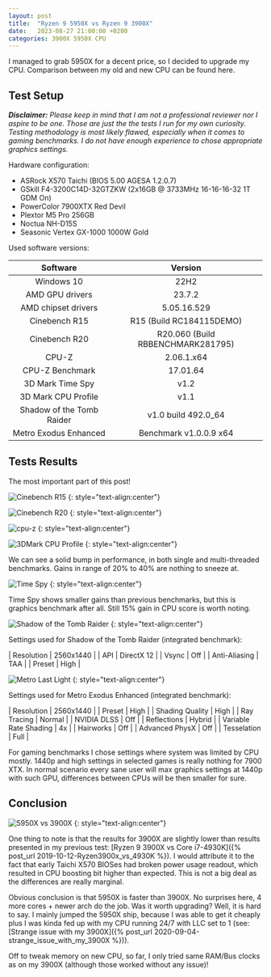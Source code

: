 ```yaml
---
layout: post
title:  "Ryzen 9 5950X vs Ryzen 9 3900X"
date:   2023-08-27 21:00:00 +0200
categories: 3900X 5950X CPU
---
```

I managed to grab 5950X for a decent price, so I decided to upgrade my CPU.
Comparison between my old and new CPU can be found here.

<!--more-->

## Test Setup

_**Disclaimer:** Please keep in mind that I am not a professional reviewer nor
I aspire to be one. Those are just the the tests I run for my own curiosity.
Testing methodology is most likely flawed, especially when it comes to gaming
benchmarks. I do not have enough experience to chose appropriate graphics settings._

Hardware configuration:
* ASRock X570 Taichi (BIOS 5.00 AGESA 1.2.0.7)
* GSkill F4-3200C14D-32GTZKW (2x16GB @ 3733MHz 16-16-16-32 1T GDM On)
* PowerColor 7900XTX Red Devil
* Plextor M5 Pro 256GB
* Noctua NH-D15S
* Seasonic Vertex GX-1000 1000W Gold

Used software versions:

| Software | Version |
|:--------:|:-------:|
| Windows 10 | 22H2 |
| AMD GPU drivers | 23.7.2 |
| AMD chipset drivers | 5.05.16.529 |
| Cinebench R15 | R15 (Build RC184115DEMO) |
| Cinebench R20 | R20.060 (Build RBBENCHMARK281795) |
| CPU-Z | 2.06.1.x64 |
| CPU-Z Benchmark | 17.01.64 |
| 3D Mark Time Spy | v1.2 |
| 3D Mark CPU Profile | v1.1 |
| Shadow of the Tomb Raider | v1.0 build 492.0_64 |
| Metro Exodus Enhanced | Benchmark v1.0.0.9 x64 |

## Tests Results

The most important part of this post!

![Cinebench R15](/assets/Ryzen5950x_vs_Ryzen3900x/cinebench-r15.png)
{: style="text-align:center"}

![Cinebench R20](/assets/Ryzen5950x_vs_Ryzen3900x/cinebench-r20.png)
{: style="text-align:center"}

![cpu-z](/assets/ryzen5950x_vs_ryzen3900x/cpu-z-bench.png)
{: style="text-align:center"}

![3DMark CPU Profile](/assets/ryzen5950x_vs_ryzen3900x/cpu-profile.png)
{: style="text-align:center"}

We can see a solid bump in performance, in both single and multi-threaded benchmarks.
Gains in range of 20% to 40% are nothing to sneeze at.

![Time Spy](/assets/Ryzen5950x_vs_Ryzen3900x/time-spy.png)
{: style="text-align:center"}

Time Spy shows smaller gains than previous benchmarks, but this is graphics benchmark
after all. Still 15% gain in CPU score is worth noting.

![Shadow of the Tomb Raider](/assets/Ryzen5950x_vs_Ryzen3900x/sotr-1440p.png)
{: style="text-align:center"}

Settings used for Shadow of the Tomb Raider (integrated benchmark):

| Resolution | 2560x1440 |
| API | DirectX 12 |
| Vsync | Off |
| Anti-Aliasing | TAA |
| Preset | High |

![Metro Last Light](/assets/Ryzen5950x_vs_Ryzen3900x/metro-exodus-1440p.png)
{: style="text-align:center"}

Settings used for Metro Exodus Enhanced (integrated benchmark):

| Resolution | 2560x1440 |
| Preset | High |
| Shading Quality | High |
| Ray Tracing | Normal |
| NVIDIA DLSS | Off |
| Reflections | Hybrid |
| Variable Rate Shading | 4x |
| Hairworks | Off |
| Advanced PhysX | Off |
| Tesselation | Full |

For gaming benchmarks I chose settings where system was limited by CPU mostly.
1440p and high settings in selected games is really nothing for 7900 XTX.
In normal scenario every sane user will max graphics settings at 1440p with such
GPU, differences between CPUs will be then smaller for sure.

## Conclusion

![5950X vs 3900X](/assets/Ryzen5950X_vs_Ryzen3900X/overview.png)
{: style="text-align:center"}

One thing to note is that the results for 3900X are slightly lower than results
presented in my previous test:
[Ryzen 9 3900X vs Core i7-4930K]({% post_url 2019-10-12-Ryzen3900x_vs_4930K %}).
I would attribute it to the fact that early Taichi X570 BIOSes had broken
power usage readout, which resulted in CPU boosting bit higher than expected.
This is not a big deal as the differences are really marginal.

Obvious conclusion is that 5950X is faster than 3900X. No surprises here, 4 more
cores + newer arch do the job. Was it worth upgrading? Well, it is hard to say.
I mainly jumped the 5950X ship, because I was able to get it cheaply plus I was
kinda fed up with my CPU running 24/7 with LLC set to 1 (see:
[Strange issue with my 3900X]({% post_url 2020-09-04-strange_issue_with_my_3900X %})).

Off to tweak memory on new CPU, so far, I only tried same RAM/Bus clocks as on my
3900X (although those worked without any issue)!
